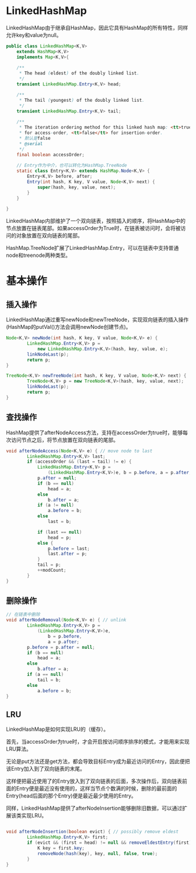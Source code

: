 # LinkedHashMap
LinkedHashMap由于继承自HashMap，因此它具有HashMap的所有特性，同样允许key和value为null。


```java
public class LinkedHashMap<K,V>
    extends HashMap<K,V>
    implements Map<K,V>{
    
    /**
     * The head (eldest) of the doubly linked list.
     */
    transient LinkedHashMap.Entry<K,V> head;

    /**
     * The tail (youngest) of the doubly linked list.
     */
    transient LinkedHashMap.Entry<K,V> tail;        
    
    /**
     * The iteration ordering method for this linked hash map: <tt>true</tt>
     * for access-order, <tt>false</tt> for insertion-order.
     * 默认是false
     * @serial
     */
    final boolean accessOrder;
    
    // Entry作为中介，也可以转化为HashMap.TreeNode 
    static class Entry<K,V> extends HashMap.Node<K,V> {
        Entry<K,V> before, after;
        Entry(int hash, K key, V value, Node<K,V> next) {
            super(hash, key, value, next);
        }
    }
                   
}
```

LinkedHashMap内部维护了一个双向链表，按照插入的顺序，将HashMap中的节点放置在链表尾部。如果accessOrder为True时，在链表被访问时，会将被访问的对象放置在双向链表的尾部。

HashMap.TreeNode扩展了LinkedHashMap.Entry，可以在链表中支持普通node和treenode两种类型。

# 基本操作

## 插入操作
LinkedHashMap通过重写newNode和newTreeNode，实现双向链表的插入操作(HashMap的putVal()方法会调用newNode创建节点)。

```java
Node<K,V> newNode(int hash, K key, V value, Node<K,V> e) {
        LinkedHashMap.Entry<K,V> p =
            new LinkedHashMap.Entry<K,V>(hash, key, value, e);
        linkNodeLast(p);
        return p;
}

TreeNode<K,V> newTreeNode(int hash, K key, V value, Node<K,V> next) {
        TreeNode<K,V> p = new TreeNode<K,V>(hash, key, value, next);
        linkNodeLast(p);
        return p;
}

```
## 查找操作
HashMap提供了afterNodeAccess方法，支持在accessOrder为true时，能够每次访问节点之后，将节点放置在双向链表的尾部。

```java
void afterNodeAccess(Node<K,V> e) { // move node to last
        LinkedHashMap.Entry<K,V> last;
        if (accessOrder && (last = tail) != e) {
            LinkedHashMap.Entry<K,V> p =
                (LinkedHashMap.Entry<K,V>)e, b = p.before, a = p.after;
            p.after = null;
            if (b == null)
                head = a;
            else
                b.after = a;
            if (a != null)
                a.before = b;
            else
                last = b;

            if (last == null)
                head = p;
            else {
                p.before = last;
                last.after = p;
            }
            tail = p;
            ++modCount;
        }
}
```

## 删除操作

```java
// 在链表中删除
void afterNodeRemoval(Node<K,V> e) { // unlink
        LinkedHashMap.Entry<K,V> p =
            (LinkedHashMap.Entry<K,V>)e,
                b = p.before,
                a = p.after;
        p.before = p.after = null;
        if (b == null)
            head = a;
        else
            b.after = a;
        if (a == null)
            tail = b;
        else
            a.before = b;
}
```

## LRU
LinkedHashMap是如何实现LRU的（缓存）。

首先，当accessOrder为true时，才会开启按访问顺序排序的模式，才能用来实现LRU算法。

无论是put方法还是get方法，都会导致目标Entry成为最近访问的Entry，因此便把该Entry加入到了双向链表的末尾。

这样便把最近使用了的Entry放入到了双向链表的后面，多次操作后，双向链表前面的Entry便是最近没有使用的，这样当节点个数满的时候，删除的最前面的Entry(head后面的那个Entry)便是最近最少使用的Entry。

同样，LinkedHashMap提供了afterNodeInsertion能够删除旧数据，可以通过扩展该类实现LRU。

```java

void afterNodeInsertion(boolean evict) { // possibly remove eldest
        LinkedHashMap.Entry<K,V> first;
        if (evict && (first = head) != null && removeEldestEntry(first)) {
            K key = first.key;
            removeNode(hash(key), key, null, false, true);
        }
}

```
















